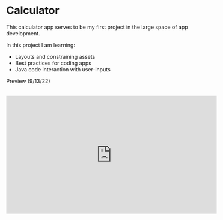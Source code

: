 # Calculator
<body>
  <p>This calculator app serves to be my first project in the large space of app development.<p>
  <article>
    <p>In this project I am learning:<p>
    <ul>
      <li>Layouts and constraining assets</li>
      <li>Best practices for coding apps</li>
      <li>Java code interaction with user-inputs</li>
    </ul>
  </article>
  <p>Preview (9/13/22)</p>
  <br/>
  <iframe width="560" height="315" src="https://imgur.com/a/NE4ES6b" frameborder="0" allowfullscreen></iframe>
  </iframe>
</body>

